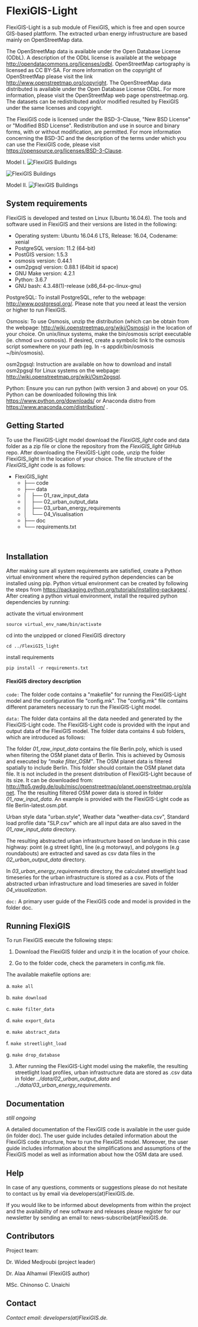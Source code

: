 
# FlexiGIS-Light

FlexiGIS-Light is a sub module of FlexiGIS, which is free and open source GIS-based plattform. The extracted urban energy infrustructure are based mainly on OpenStreetMap data.

The OpenStreetMap data is available under the Open Database License (ODbL). A description of the ODbL license is available at the webpage http://opendatacommons.org/licenses/odbl.
OpenStreetMap cartography is licensed as CC BY-SA. For more information on the copyright of OpenStreetMap please visit the link http://www.openstreetmap.org/copyright. The OpenStreetMap data distributed is available under the Open Database License ODbL. For more information, please visit the OpenStreetMap web page openstreetmap.org.
The datasets can be redistributed and/or modified resulted by FlexiGIS under the same licenses and copyright.

The FlexiGIS code is licensed under the BSD-3-Clause, "New BSD License" or "Modified BSD License". Redistribution and use in source and binary forms, with or without modification, are permitted. For more information concerning the BSD-3C and the description of the terms under which you can use the FlexiGIS code, please visit https://opensource.org/licenses/BSD-3-Clause.

Model I.
![FlexiGIS Buildings](data/04_Visualisation/roads.png)

![FlexiGIS Buildings](data/04_Visualisation/points.png)

Model II.
![FlexiGIS Buildings](data/04_Visualisation/load_streetlight_planet_osm_line.png)

## System requirements
FlexiGIS is developed and tested on Linux (Ubuntu 16.04.6). The tools and software used in FlexiGIS and their versions are listed in the following:

* Operating system: Ubuntu 16.04.6 LTS, Release: 16.04, Codename: xenial
* PostgreSQL version: 11.2 (64-bit)
* PostGIS version: 1.5.3
* osmosis version: 0.44.1
* osm2pgsql version: 0.88.1 (64bit id space)
* GNU Make version: 4.2.1
* Python: 3.6.7
* GNU bash: 4.3.48(1)-release (x86_64-pc-linux-gnu)


PostgreSQL: To install PostgreSQL, refer to the webpage: http://www.postgresql.org/. Please note that you need at least the version or higher to run FlexiGIS.

Osmosis: To use Osmosis, unzip the distribution (which can be obtain from the webpage: http://wiki.openstreetmap.org/wiki/Osmosis) in the location of your choice. On unix/linux systems, make the bin/osmosis script executable (ie. chmod u+x osmosis). If desired, create a symbolic link to the osmosis script somewhere on your path (eg. ln -s appdir/bin/osmosis ~/bin/osmosis).

osm2pgsql: Instruction are available on how to download and install osm2pgsql for Linux systems on the webpage: http://wiki.openstreetmap.org/wiki/Osm2pgsql.

Python: Ensure you can run python (with version 3 and above) on your OS. Python can be downloaded following this link https://www.python.org/downloads/ or Anaconda distro from https://www.anaconda.com/distribution/ .

## Getting Started
To use the FlexiGIS-Light model download the *FlexiGIS_light* code and data folder as a zip file or clone the repository from the *FlexiGIS_light* GitHub repo. After downloading the FlexiGIS-Light code, unzip the folder FlexiGIS_light in the location of your choice. The file structure of the *FlexiGIS_light* code is as follows:

* FlexiGIS_light
    * ├── code
    * ├── data
    * │   ├── 01_raw_input_data
    * │   ├── 02_urban_output_data
    * │   ├── 03_urban_energy_requirements
    * │   └── 04_Visualisation
    * ├── doc
    * └── requirements.txt

  
## Installation
After making sure all system requirements are satisfied, create a Python virtual environment where the required python dependencies can be installed using pip. Python virtual
environment can be created by following the steps from https://packaging.python.org/tutorials/installing-packages/ . After creating a python virtual environment, install
the required python dependencies by running:

activate the virtual environment

```
source virtual_env_name/bin/activate
```
cd into the unzipped or cloned FlexiGIS directory

```
cd ../FlexiGIS_light
```

install requirements

```
pip install -r requirements.txt
```

#### FlexiGIS directory description

`code:` The folder code contains a "makefile" for running the FlexiGIS-Light model and the configuration file "config.mk". The "config.mk" file contains different parameters necessary
 to run the FlexiGIS-Light model.

`data:` The folder data contains all the data needed and generated by the FlexiGIS-Light code. The FlexiGIS-Light code is provided with the input and output data of the FlexiGIS model. The folder data contains 4 sub folders, which are introduced as follows:

The folder *01_raw_input_data* contains the file Berlin.poly, which is used when filtering the OSM planet data of Berlin. This is achieved by Osmosis and executed by *"make filter_OSM"*. The OSM planet data is filtered spatially to include Berlin. This folder should contain the OSM planet data file. It is not included in the present distribution of FlexiGIS-Light because of its size. It can be downloaded from: http://ftp5.gwdg.de/pub/misc/openstreetmap/planet.openstreetmap.org/planet. The the resulting filtered OSM power data is stored in folder *01_raw_input_data*. An example is provided with the FlexiGIS-Light code as file Berlin-latest.osm.pbf.

Urban style data "urban.style", Weather data "weather-data.csv", Standard load profile data "SLP.csv" which are all input data are also saved in the *01_raw_input_data* directory.

The resulting abstracted urban infrastructure based on landuse in this case highway: point (e.g street light), line (e.g motorway), and polygons (e.g roundabouts) are extracted and saved as csv data files in the *02_urban_output_data* directory.

In *03_urban_energy_requirements* directory, the calculated streetlight load timeseries for the urban infrastructure is stored as a csv. Plots of the abstracted urban infrastructure and load timeseries are saved in folder *04_visualization*.

`doc:` A primary user guide of the FlexiGIS code and model  is provided in the folder doc.

## Running FlexiGIS

To run FlexiGIS execute the following steps:

1. Download the FlexiGIS folder and unzip it in the location of your choice.

2. Go to the folder code, check the parameters in config.mk file.

The available makefile options are:

a. `make all`

b. `make download`

c. `make filter_data`

d. `make export_data`

e. `make abstract_data`

f. `make streetlight_load`

g. `make drop_database`

3. After running the FlexiGIS-Light model using the makefile, the resulting streetlight load profiles, urban infrastructure data are stored as .csv data in folder *../data/02_urban_output_data* and *../data/03_urban_energy_requirements*.

## Documentation

*still ongoing*

A detailed documentation of the FlexiGIS code  is available in the user guide (in folder doc).
The user guide includes detailed information about the FlexiGIS code structure, how to run the FlexiGIS model. Moreover, the user guide includes information about the simplifications and assumptions of the FlexiGIS model as well as information about how the OSM data are used.

## Help

In case of any questions, comments or suggestions please do not hesitate to contact us by email via developers(at)FlexiGIS.de.

If you would like to be informed about developments from within the project and the availability of new software and releases please register for our newsletter by sending an email to:
news-subscribe(at)FlexiGIS.de.

## Contributors
Project team:

Dr. Wided Medjroubi (project leader)

Dr. Alaa Alhamwi (FlexiGIS author)

MSc. Chinonso C. Unaichi

## Contact

*Contact email: developers(at)FlexiGIS.de.*
